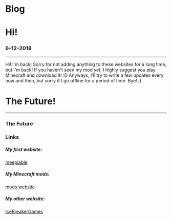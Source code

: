 # Blog
<html>
  <h1>Hi!</h1> <h3>6-12-2018</h3> <p></p>
  <hr/>
  <p>Hi! I'm back! Sorry for not adding anything to these websites for a long time, but I'm back! If you haven't seen my mod yet, I highly suggest you play Minecraft and download it! :D Anyways, I'll try to write a few updates every now and then, but sorry if I go offline for a period of time. Bye! ;)</p>
  <h1>The Future!</h1> <p></p>
  <hr/>
  <h3>The Future</h3> <p></p>

  <p></p>
  <p></p>
  <p></p>
  <p></p>
  <h3>Links</h3>
  
  <h5>My first website:</h5><a href="meepiable.github.io">meepiable</a>
  <h5>My Minecraft mods:</h5><a href="meepiable.github.io/mods">mods website</a>
  <h5>My other website:</h5><a href="meepiable.github.io/IceBreakerGames">IceBreakerGames</a>
</html>

